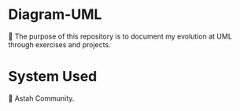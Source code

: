 # Diagram-UML

🎯 The purpose of this repository is to document my evolution at UML through exercises and projects.

# System Used

🚀 Astah Community.
